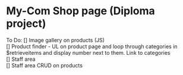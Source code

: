 # My-Com Shop page (Diploma project)

To Do:
[] Image gallery on products (JS)  
[] Product finder - UL on product page and loop through categories in $retrieveitems and display number next to them. Link to categories  
[] Staff area  
    [] Staff area CRUD on products  